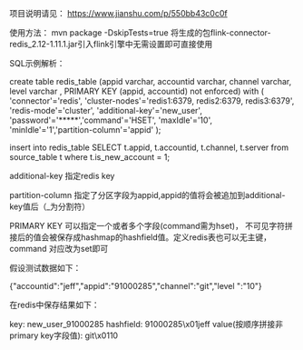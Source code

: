 项目说明请见：
https://www.jianshu.com/p/550bb43c0c0f

使用方法：
mvn package -DskipTests=true
将生成的包flink-connector-redis_2.12-1.11.1.jar引入flink引擎中无需设置即可直接使用


SQL示例解析： 

create table redis_table (appid varchar, accountid varchar, channel varchar, level varchar , PRIMARY KEY (appid, accountid) not enforced) with ( 'connector'='redis', 'cluster-nodes'='redis1:6379, redis2:6379, redis3:6379', 'redis-mode'='cluster', 'additional-key'='new_user', 'password'='*****','command'='HSET', 'maxIdle'='10', 'minIdle'='1','partition-column'='appid' );

insert into redis_table  SELECT t.appid, t.accountid, t.channel, t.server from source_table t where t.is_new_account = 1;


additional-key 指定redis key

partition-column 指定了分区字段为appid,appid的值将会被追加到additional-key值后（_为分割符）

PRIMARY KEY 可以指定一个或者多个字段(command需为hset)， 不可见字符拼接后的值会被保存成hashmap的hashfield值。定义redis表也可以无主键，command 对应改为set即可


假设测试数据如下：

{"accountid":"jeff","appid":"91000285","channel":"git","level ":"10"}

在redis中保存结果如下：

key:  new_user_91000285   hashfield: 91000285\x01jeff  value(按顺序拼接非primary key字段值): git\x0110
